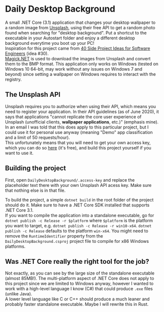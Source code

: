 # Daily Desktop Background

A small .NET Core (3.1) application that changes your desktop wallpaper to a random image from [Unsplash](https://unsplash.com/), using their free API to get a random photo found when searching for "desktop background". Put a shortcut to the executable in your Autostart folder and enjoy a different desktop background everytime you boot up your PC!  
Inspiration for this project came from [40 Side Project Ideas for Software Engineers](https://www.codementor.io/@npostolovski/40-side-project-ideas-for-software-engineers-g8xckyxef) (idea #30).  
[Magick.NET](https://github.com/dlemstra/Magick.NET) is used to download the images from Unsplash and convert them to the BMP format.
This application only works on Windows (tested on Windows 10 64-bit, may work without any issues on Windows 7 and beyond) since setting a wallpaper on Windows requires to interact with the registry.

## The Unsplash API

Unsplash requires you to authorize when using their API, which means you need to register your application. In their API guidelines (as of June 2020), it says that applications "cannot replicate the core user experience of Unsplash (unofficial clients, **wallpaper applications**, etc.)" (emphasis mine). In an email I was told that this does apply to this particular project, but I could use it for personal use anyway (meaning "Demo" app classification and a limit of 50 requests/hour).  
This unfortunately means that you will need to get your own access key, which you can do so [here](https://unsplash.com/developers) (it's free), and build this project yourself if you want to use it.

## Building the project

First, open `DailyDesktopBackground/.access-key` and replace the placeholder text there with your own Unsplash API acess key. Make sure that nothing else is in that file.

To build the project, a simple `dotnet build` in the root folder of the project should do it. Make sure to have a .NET Core SDK installed that supports .NET Core 3.1.  
If you want to compile the application into a standalone executable, go for `dotnet publish -c Release -r $platform` where `$platform` is the platform you want to target, e.g. `dotnet publish -c Release -r win10-x64`. `dotnet publish -c Release` defaults to the platform `win-x64`. You might need to remove the `RuntimeIdentifier` property from the `DailyDesktopBackground.csproj` project file to compile for x86 Windows platforms.

## Was .NET Core **really** the right tool for the job?

Not exactly, as you can see by the large size of the standalone executable (almost 85MB!). The multi-platform aspect of .NET Core does not apply to this project since we are limited to Windows anyway, however I wanted to work with a high-level language I know (C#) that could produce `.exe` files (unlike Java).  
A lower level language like C or C++ should produce a much leaner and probably faster standalone executable. Maybe I will rewrite this in Rust.

